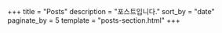 +++
title = "Posts"
description = "포스트입니다."
sort_by = "date"
paginate_by = 5
template = "posts-section.html"
+++

<!-- insert_anchor_links = "left" -->

<!--setcion page 설정입니다.-->

